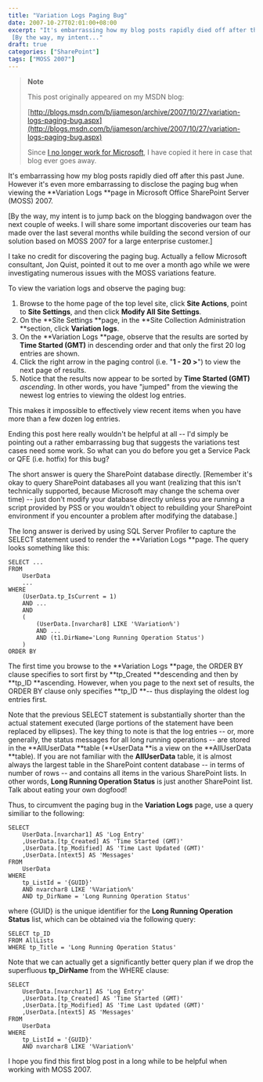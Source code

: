 ```yaml
---
title: "Variation Logs Paging Bug"
date: 2007-10-27T02:01:00+08:00
excerpt: "It's embarrassing how my blog posts rapidly died off after this past June. However it's even more embarrassing to disclose the paging bug when viewing the Variation Logs page in Microsoft Office SharePoint Server (MOSS) 2007. 
 [By the way, my intent..."
draft: true
categories: ["SharePoint"]
tags: ["MOSS 2007"]
---
```


> **Note**
> 
> 
> 	This post originally appeared on my MSDN blog:  
>   
> 
> 
> [http://blogs.msdn.com/b/jjameson/archive/2007/10/27/variation-logs-paging-bug.aspx](http://blogs.msdn.com/b/jjameson/archive/2007/10/27/variation-logs-paging-bug.aspx)
> 
> 
> Since
> 	[I no longer work for Microsoft](/blog/jjameson/archive/2011/09/02/last-day-with-microsoft.aspx), I have copied it here in case that blog 
> 	ever goes away.


It's embarrassing how my blog posts rapidly died off after this past June. However  it's even more embarrassing to disclose the paging bug when viewing the **Variation Logs **page in Microsoft Office SharePoint Server (MOSS) 2007.

[By the way, my intent is to jump back on the blogging bandwagon over the next  couple of weeks. I will share some important discoveries our team has made over  the last several months while building the second version of our solution based  on MOSS 2007 for a large enterprise customer.]

I take no credit for discovering the paging bug. Actually a fellow Microsoft  consultant, Jon Quist, pointed it out to me over a month ago while we were investigating  numerous issues with the MOSS variations feature.

To view the variation logs and observe the paging bug:

1. Browse to the home page of the top level site, click **Site Actions**, point to **Site Settings**, and then click **Modify All Site Settings**.
2. On the **Site Settings **page, in the **Site Collection Administration **section, click **Variation logs**.
3. On the **Variation Logs **page, observe that the results are sorted by **Time Started (GMT)** in descending order and that only the first 20 log entries are shown.
4. Click the right arrow in the paging control (i.e. "**1 - 20 &gt;**") to view the next page of results.
5. Notice that the results now appear to be sorted by **Time Started (GMT)** *ascending*. In other words, you have "jumped" from the viewing the newest log entries to viewing the oldest log entries.


This makes it impossible to effectively view recent items when you have more  than a few dozen log entries.

Ending this post here really wouldn't be helpful at all -- I'd simply be pointing  out a rather embarrassing bug that suggests the variations test cases need some  work. So what can you do before you get a Service Pack or QFE (i.e. hotfix) for  this bug?

The short answer is query the SharePoint database directly. [Remember it's okay  to query SharePoint databases all you want (realizing that this isn't technically  supported, because Microsoft may change the schema over time) -- just don't modify  your database directly unless you are running a script provided by PSS or you wouldn't  object to rebuilding your SharePoint environment if you encounter a problem after  modifying the database.]

The long answer is derived by using SQL Server Profiler to capture the SELECT  statement used to render the **Variation Logs **page. The query looks  something like this:



    SELECT ...
    FROM
        UserData
        ...
    WHERE
        (UserData.tp_IsCurrent = 1)
        AND ...
        AND
        (
            (UserData.[nvarchar8] LIKE '%Variation%')
            AND ...
            AND (t1.DirName='Long Running Operation Status')
        )
    ORDER BY



The first time you browse to the **Variation Logs **page, the ORDER  BY clause specifies to sort first by **tp\_Created **descending and  then by **tp\_ID **ascending. However, when you page to the next set  of results, the ORDER BY clause only specifies **tp\_ID **-- thus displaying  the oldest log entries first.

Note that the previous SELECT statement is substantially shorter than the actual  statement executed (large portions of the statement have been replaced by ellipses).  The key thing to note is that the log entries -- or, more generally, the status  messages for all long running operations -- are stored in the **AllUserData**table (**UserData **is a view on the **AllUserData**table). If you are not familiar with the **AllUserData** table,  it is almost always the largest table in the SharePoint content database -- in terms  of number of rows -- and contains all items in the various SharePoint lists. In  other words, **Long Running Operation Status** is just another SharePoint  list. Talk about eating your own dogfood!

Thus, to circumvent the paging bug in the **Variation Logs** page,  use a query similiar to the following:



    SELECT
        UserData.[nvarchar1] AS 'Log Entry'
        ,UserData.[tp_Created] AS 'Time Started (GMT)'
        ,UserData.[tp_Modified] AS 'Time Last Updated (GMT)'
        ,UserData.[ntext5] AS 'Messages'
    FROM
        UserData
    WHERE
        tp_ListId = '{GUID}'
        AND nvarchar8 LIKE '%Variation%'
        AND tp_DirName = 'Long Running Operation Status'



where {GUID} is the unique identifier for the **Long Running Operation 
Status** list, which can be obtained via the following query:



    SELECT tp_ID
    FROM AllLists
    WHERE tp_Title = 'Long Running Operation Status'



Note that we can actually get a significantly better query plan if we drop the  superfluous **tp\_DirName** from the WHERE clause:



    SELECT
        UserData.[nvarchar1] AS 'Log Entry'
        ,UserData.[tp_Created] AS 'Time Started (GMT)'
        ,UserData.[tp_Modified] AS 'Time Last Updated (GMT)'
        ,UserData.[ntext5] AS 'Messages'
    FROM
        UserData
    WHERE
        tp_ListId = '{GUID}'
        AND nvarchar8 LIKE '%Variation%'



I hope you find this first blog post in a long while to be helpful when working  with MOSS 2007.

